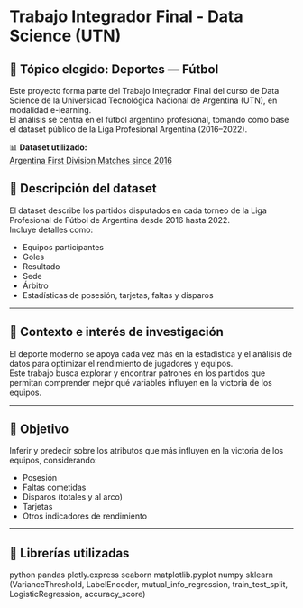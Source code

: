 # Trabajo Integrador Final - Data Science (UTN)

## 📌 Tópico elegido: Deportes — Fútbol

Este proyecto forma parte del Trabajo Integrador Final del curso de Data Science de la Universidad Tecnológica Nacional de Argentina (UTN), en modalidad e-learning.  
El análisis se centra en el fútbol argentino profesional, tomando como base el dataset público de la Liga Profesional Argentina (2016–2022).

📊 **Dataset utilizado:**  
[Argentina First Division Matches since 2016](https://www.kaggle.com/datasets/nicolsvrancovich/argentina-first-division-matches-since-2016)

## 📂 Descripción del dataset
El dataset describe los partidos disputados en cada torneo de la Liga Profesional de Fútbol de Argentina desde 2016 hasta 2022.  
Incluye detalles como:
- Equipos participantes
- Goles
- Resultado
- Sede
- Árbitro
- Estadísticas de posesión, tarjetas, faltas y disparos

---

## 🧠 Contexto e interés de investigación
El deporte moderno se apoya cada vez más en la estadística y el análisis de datos para optimizar el rendimiento de jugadores y equipos.  
Este trabajo busca explorar y encontrar patrones en los partidos que permitan comprender mejor qué variables influyen en la victoria de los equipos.

---

## 🎯 Objetivo
Inferir y predecir sobre los atributos que más influyen en la victoria de los equipos, considerando:
- Posesión
- Faltas cometidas
- Disparos (totales y al arco)
- Tarjetas
- Otros indicadores de rendimiento

---

## 🧰 Librerías utilizadas
python
pandas
plotly.express
seaborn
matplotlib.pyplot
numpy
sklearn (VarianceThreshold, LabelEncoder, mutual_info_regression, train_test_split, LogisticRegression, accuracy_score)
